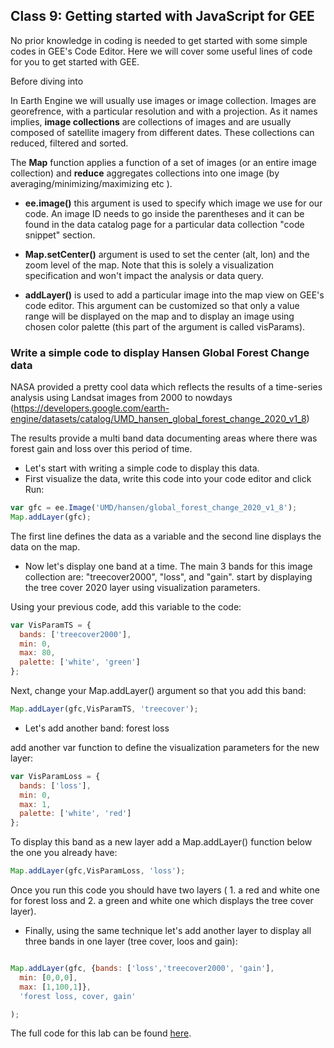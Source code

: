 ## Class 9: Getting started with JavaScript for GEE

No prior knowledge in coding is needed to get started with some simple codes in GEE's Code Editor. Here we will cover some useful lines of code for you to get started with GEE.

Before diving into

In Earth Engine we will usually use images or image collection. Images are georefrence, with a particular resolution and with a projection. As it names implies, **image collections** are collections of images and are usually composed of satellite imagery from different dates. These collections can reduced, filtered and sorted.

The **Map** function applies a function of a set of images (or an entire image collection) and **reduce** aggregates collections into one image (by averaging/minimizing/maximizing etc ).

* **ee.image()** this argument is used to specify which image we use for our code. An image ID needs to go inside the parentheses and it can be found in the data catalog page for a particular data collection "code snippet" section.

* **Map.setCenter()** argument is used to set the center (alt, lon) and the zoom level of the map. Note that this is solely a visualization specification and won't impact the analysis or data query.
* **addLayer()** is used to add a particular image into the map view on GEE's code editor.
This argument can be customized so that only a value range will be displayed on the map and to display an image using chosen color palette (this part of the argument is called visParams).  

### Write a simple code to display Hansen Global Forest Change data

NASA provided a pretty cool data which reflects the results of a time-series analysis using Landsat images from 2000 to nowdays (https://developers.google.com/earth-engine/datasets/catalog/UMD_hansen_global_forest_change_2020_v1_8)

The results provide a multi band data documenting areas where there was forest gain and loss over this period of time.

* Let's start with writing a simple code to display this data.
* First visualize the data, write this code into your code editor and click Run:

```javascript
var gfc = ee.Image('UMD/hansen/global_forest_change_2020_v1_8');
Map.addLayer(gfc);
```

The first line defines the data as a variable and the second line displays the data on the map.
* Now let's display one band at a time. The main 3 bands for this image collection are: "treecover2000", "loss", and "gain".
start by displaying the tree cover 2020 layer using visualization parameters.


Using your previous code, add this variable to the code:

```javascript
var VisParamTS = {
  bands: ['treecover2000'],
  min: 0,
  max: 80,
  palette: ['white', 'green']
};
```

Next, change your Map.addLayer() argument so that you add this band:

```javascript
Map.addLayer(gfc,VisParamTS, 'treecover');
```
* Let's add another band: forest loss

add another var function to define the visualization parameters for the new layer:

```javascript
var VisParamLoss = {
  bands: ['loss'],
  min: 0,
  max: 1,
  palette: ['white', 'red']
};
```
To display this band as a new layer add a Map.addLayer() function below the one you already have:

```javascript
Map.addLayer(gfc,VisParamLoss, 'loss');
```

Once you run this code you should have two layers ( 1. a red and white one for forest loss and 2. a green and white one which displays the tree cover layer).

* Finally, using the same technique let's add another layer to display all three bands in one layer (tree cover, loos and gain):

```javascript

Map.addLayer(gfc, {bands: ['loss','treecover2000', 'gain'],
  min: [0,0,0],
  max: [1,100,1]},
  'forest loss, cover, gain'

);
```

The full code for this lab can be found [here](https://code.earthengine.google.com/683dd5c24d5bfa1eea3c7304bac96238).

